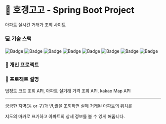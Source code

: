 # 🏢 호갱고고 - Spring Boot Project
 아파트 실시간 거래가 조회 사이트

### 💻 기술 스택

![Badge](https://img.shields.io/badge/Java-007396?style=flat&logo=Java&logoColor=white) ![Badge](https://img.shields.io/badge/SpringBoot-6DB33F?style=flat&logo=SpringBoot&logoColor=white) ![Badge](https://img.shields.io/badge/Bootstrap-563D7C?style=flat&logo=Bootstrap&logoColor=white) ![Badge](https://img.shields.io/badge/HTML5-E34F26?style=flat&logo=HTML5&logoColor=white) ![Badge](https://img.shields.io/badge/CSS3-1572B6?style=flat&logo=CSS3&logoColor=white) ![Badge](https://img.shields.io/badge/JavaScript-F7DF1E?style=flat&logo=JavaScript&logoColor=white) ![Badge](https://img.shields.io/badge/Thymeleaf-005F0F?style=flat&logo=Thymeleaf&logoColor=white)  ![Badge](https://img.shields.io/badge/json-E34F26?style=flat&logo=json)

### 👥 개인 프로젝트

### 📝 프로젝트 설명
  법정도 코드 조회 API, 아파트 실거래 가격 조회 API, kakao Map API

  
  ---
  
  궁금한 지역(동 or 구)과 년,월을 조회하면 실제 거래된 아파트의 위치를

  지도의 마커로 표기하고 아파트의 상세 정보를 볼 수 있게 해줍니다.
